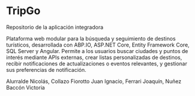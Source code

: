 # TripGo
Repositorio de la aplicación integradora

Plataforma web modular para la búsqueda y seguimiento de destinos turísticos, desarrollada con ABP.IO, ASP.NET Core, Entity Framework Core, SQL Server y Angular. Permite a los usuarios buscar ciudades y puntos de interés mediante APIs externas, crear listas personalizadas de destinos, recibir notificaciones de actualizaciones o eventos relevantes, y gestionar sus preferencias de notificación.

Alurralde Nicolás, Collazo Fiorotto Juan Ignacio, Ferrari Joaquín, Nuñez Baccón Victoria

